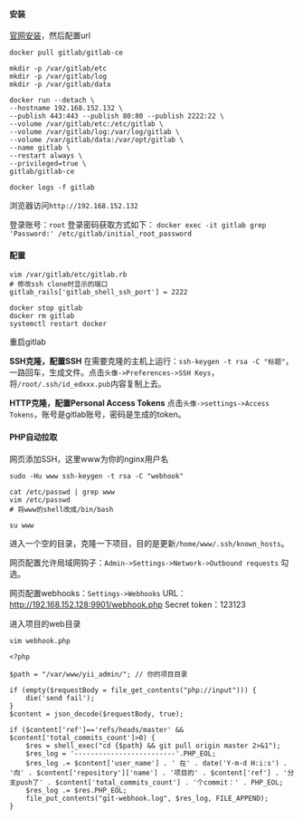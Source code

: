 #### 安装
[官网安装](https://about.gitlab.com/install/?version=ce#centos-7)，然后配置url
```
docker pull gitlab/gitlab-ce

mkdir -p /var/gitlab/etc
mkdir -p /var/gitlab/log
mkdir -p /var/gitlab/data

docker run --detach \
--hostname 192.168.152.132 \
--publish 443:443 --publish 80:80 --publish 2222:22 \
--volume /var/gitlab/etc:/etc/gitlab \
--volume /var/gitlab/log:/var/log/gitlab \
--volume /var/gitlab/data:/var/opt/gitlab \
--name gitlab \
--restart always \
--privileged=true \
gitlab/gitlab-ce

docker logs -f gitlab
```
浏览器访问`http://192.168.152.132`

登录账号：`root`
登录密码获取方式如下：
`docker exec -it gitlab grep 'Password:' /etc/gitlab/initial_root_password`

#### 配置
```
vim /var/gitlab/etc/gitlab.rb
# 修改ssh clone时显示的端口
gitlab_rails['gitlab_shell_ssh_port'] = 2222

docker stop gitlab
docker rm gitlab
systemctl restart docker
```
重启gitlab

**SSH克隆，配置SSH**
在需要克隆的主机上运行：`ssh-keygen -t rsa -C "标题"`，一路回车，生成文件。点击`头像->Preferences->SSH Keys`，将`/root/.ssh/id_edxxx.pub`内容复制上去。

**HTTP克隆，配置Personal Access Tokens**
点击`头像->settings->Access Tokens`，账号是gitlab账号，密码是生成的token。

#### PHP自动拉取
网页添加SSH，这里www为你的nginx用户名
```
sudo -Hu www ssh-keygen -t rsa -C "webhook"
```
```
cat /etc/passwd | grep www
vim /etc/passwd
# 将www的shell改成/bin/bash

su www
```
进入一个空的目录，克隆一下项目，目的是更新`/home/www/.ssh/known_hosts`。

网页配置允许局域网钩子：`Admin->Settings->Network->Outbound requests` 勾选。

网页配置webhooks：`Settings->Webhooks`
URL：http://192.168.152.128:9901/webhook.php
Secret token：123123

进入项目的web目录
```
vim webhook.php

<?php

$path = "/var/www/yii_admin/"; // 你的项目目录

if (empty($requestBody = file_get_contents("php://input"))) {
    die('send fail');
}
$content = json_decode($requestBody, true);

if ($content['ref']=='refs/heads/master' && $content['total_commits_count']>0) {
    $res = shell_exec("cd {$path} && git pull origin master 2>&1");
    $res_log = '-------------------------'.PHP_EOL;    
    $res_log .= $content['user_name'] . ' 在' . date('Y-m-d H:i:s') . '向' . $content['repository']['name'] . '项目的' . $content['ref'] . '分支push了' . $content['total_commits_count'] . '个commit：' . PHP_EOL;
    $res_log .= $res.PHP_EOL;   
    file_put_contents("git-webhook.log", $res_log, FILE_APPEND);
}
```

